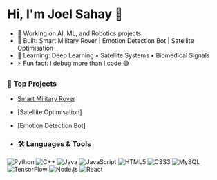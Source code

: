 # Hi, I'm Joel Sahay 👋

- 🚀 Working on AI, ML, and Robotics projects  
- 🔭 Built: Smart Military Rover | Emotion Detection Bot | Satellite Optimisation  
- 🌱 Learning: Deep Learning • Satellite Systems • Biomedical Signals  
- ⚡ Fun fact: I debug more than I code 😅  

### 🚀 Top Projects
- [Smart Military Rover](https://github.com/Superrobo007/Autonomous-Rover-with-WebSocket-Multi-YOLO-Sensor-Array-and-Laser-Targeting-System)
- [Satellite Optimisation]
- [Emotion Detection Bot]

- ### 🛠️ Languages & Tools
![Python](https://img.shields.io/badge/Python-3776AB?style=for-the-badge&logo=python&logoColor=white)
![C++](https://img.shields.io/badge/C++-00599C?style=for-the-badge&logo=cplusplus&logoColor=white)
![Java](https://img.shields.io/badge/Java-007396?style=for-the-badge&logo=java&logoColor=white)
![JavaScript](https://img.shields.io/badge/JavaScript-F7DF1E?style=for-the-badge&logo=javascript&logoColor=black)
![HTML5](https://img.shields.io/badge/HTML5-E34F26?style=for-the-badge&logo=html5&logoColor=white)
![CSS3](https://img.shields.io/badge/CSS3-1572B6?style=for-the-badge&logo=css3&logoColor=white)
![MySQL](https://img.shields.io/badge/MySQL-4479A1?style=for-the-badge&logo=mysql&logoColor=white)
![TensorFlow](https://img.shields.io/badge/TensorFlow-FF6F00?style=for-the-badge&logo=tensorflow&logoColor=white)
![Node.js](https://img.shields.io/badge/Node.js-339933?style=for-the-badge&logo=nodedotjs&logoColor=white)
![React](https://img.shields.io/badge/React-20232A?style=for-the-badge&logo=react&logoColor=61DAFB)

